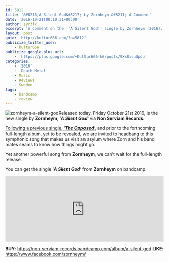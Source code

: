 ```yaml
---
id: 5812
title: '&#8216;A Silent God&#8217; by Zornheym &#8211; A Comment'
date: '2016-10-21T00:10:31+00:00'
author: syr3fx
excerpt: 'A Comment on the ''A Silent God'' single by Zornheym (2016).'
layout: post
guid: 'http://kultur666.com/?p=5812'
publicize_twitter_user:
    - kultur666
publicize_google_plus_url:
    - 'https://plus.google.com/+Kultur666-k6/posts/9Xx8isuUpdu'
categories:
    - '2016'
    - 'Death Metal'
    - Music
    - Reviews
    - Sweden
tags:
    - bandcamp
    - review
---
```


![zornheym-a-silent-god](http://localhost:8080/wp-content/uploads/2016/10/zornheym-a-silent-god.jpg)Released today, Friday October 21st 2016, is the new single by **Zornheym**, ‘***A Silent God***‘ via **Non Serviam Records**.

[Following a previous single, ‘***The Opposed***‘](http://kultur666.com/2016/10/07/the-opposed-by-zornheym-a-comment/), and prior to the forthcoming full-length album, yet to be revealed, we are invited to headbang to this symphonic song that makes us visit an asylum where Zorn and his band mates seams to know how things might go.

Yet another powerful song from **Zornheym**, we can’t wait for the full-length release.

You can get the single ‘***A Silent God***‘ from **Zornheym** on bandcamp.

<iframe style="border: 0; width: 100%; height: 208px;" src="https://bandcamp.com/EmbeddedPlayer/album=250027152/size=large/bgcol=333333/linkcol=e99708/tracklist=false/transparent=true/" seamless></iframe>

**BUY**: <https://non-serviam-records.bandcamp.com/album/a-silent-god>
**LIKE**: <https://www.facebook.com/zornheym/>